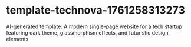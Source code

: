 # template-technova-1761258313273
AI-generated template: A modern single-page website for a tech startup featuring dark theme, glassmorphism effects, and futuristic design elements
